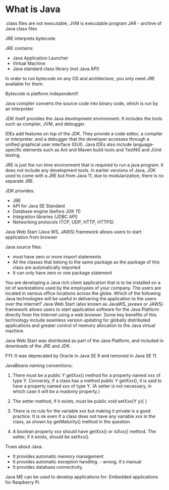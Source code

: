 # What is Java

.class files are not executable, JVM is executable program
JAR - archive of Java class files

JRE interprets bytecode

JRE contains:
- Java Application Launcher
- Virtual Machine
- Java standard class library (not Java API)

In order to run bytecode on any OS and architecture, you only need JRE available for them.

Bytecode is platform independent!!

Java compiler converts the source code into binary code, which is run by an interpreter




JDK itself provides the Java development environment. It includes the tools such as compiler, JVM, and debugger.

IDEs add features on top of the JDK. They provide a code editor, a compiler or interpreter. and a debugger that the developer accesses through a unified graphical user interface (GUI). Java IDEs also include language-specific elements such as Ant and Maven build tools and TestNG and JUnit testing.

JRE is just the run time environment that is required to run a java program. It does not include any development tools. In earlier versions of Java, JDK used to come with a JRE but from Java 11, due to modularization, there is no separate JRE.

JDK provides:
* JRE
* API for Java SE Standard
* Database engine (before JDK 11)
* Integration libraries (JDBC API)
* Networking protocols (TCP, UDP, HTTP, HTTPS)

Java Web Start (Java WS, JAWS) framework allows users to start application from browser

Java source files:
- must have zero or more import statements
- All the classes that belong to the same package as the package of this class are automatically imported
- It can only have zero or one package statement

You are developing a Java rich client application that is to be installed on a lot of workstations used by the employees of your company. The users are located in various office locations across the globe. Which of the following Java technologies will be useful in delivering the application to the users over the internet?
Java Web Start (also known as JavaWS, javaws or JAWS) framework allows users to start application software for the Java Platform directly from the Internet using a web browser. Some key benefits of this technology include seamless version updating for globally distributed applications and greater control of memory allocation to the Java virtual machine.

Java Web Start was distributed as part of the Java Platform, and included in downloads of the JRE and JDK.

FYI: It was deprecated by Oracle in Java SE 9 and removed in Java SE 11.

JavaBeans naming conventions:
1. There must be a public Y getXxx() method for a property named xxx of type Y.
   Conversly, if a class has a method public Y getXxx(), it is said to have a property named xxx of type Y. (A setter is not necessary, in which case it will be a readonly property.)

2. The setter method, if it exists, must be public void setXxx(Y y){ }

3. There is no rule for the variable xxx but making it private is a good practice.
   It is ok even if a class does not have any variable xxx in the class, as shown by getMaturity() method in the question.

4. A boolean property xxx should have getXxx() or isXxx() method. The setter, if it exists, should be setXxx().


Trues about Java:
- It provides automatic memory management
- It provides automatic exception handling. - wrong, it's manual
- It provides database connectivity.


Java ME can be used to develop applications for: Embedded applications for Raspberry Pi.

